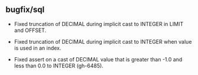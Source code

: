 ## bugfix/sql

* Fixed truncation of DECIMAL during implicit cast to INTEGER in LIMIT and
  OFFSET.
  
* Fixed truncation of DECIMAL during implicit cast to INTEGER when value is used
  in an index.
  
* Fixed assert on a cast of DECIMAL value that is greater than -1.0 and less than 0.0
  to INTEGER (gh-6485).
